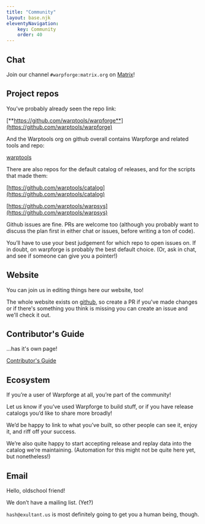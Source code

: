 ```yaml
---
title: "Community"
layout: base.njk
eleventyNavigation: 
    key: Community
    order: 40
---
```

## Chat

Join our channel `#warpforge:matrix.org` on [Matrix](https://matrix.to/#/#warpforge:matrix.org)!

## Project repos

You’ve probably already seen the repo link:

[**https://github.com/warptools/warpforge**](https://github.com/warptools/warpforge)

And the Warptools org on github overall contains Warpforge and related tools and repo:

[warptools](https://github.com/warptools/)

There are also repos for the default catalog of releases, and for the scripts that made them:

[https://github.com/warptools/catalog](https://github.com/warptools/catalog)

[https://github.com/warptools/warpsys](https://github.com/warptools/warpsys)

Github issues are fine.  PRs are welcome too (although you probably want to discuss the plan first in either chat or issues, before writing a ton of code).

You’ll have to use your best judgement for which repo to open issues on.  If in doubt, on warpforge is probably the best default choice.  (Or, ask in chat, and see if someone can give you a pointer!)

## Website

You can join us in editing things here our website, too!

The whole website exists on [github](https://github.com/warptools/warpforge-site), so create a PR if you've made changes or if there's something you think is missing you can create an issue and we'll check it out.

## Contributor's Guide

…has it's own page!

[Contributor's Guide](/contributors/)

## Ecosystem

If you’re a user of Warpforge at all, you’re part of the community!

Let us know if you’ve used Warpforge to build stuff, or if you have release catalogs you’d like to share more broadly!

We’d be happy to link to what you’ve built, so other people can see it, enjoy it, and riff off your success.

We’re also quite happy to start accepting release and replay data into the catalog we’re maintaining.  (Automation for this might not be quite here yet, but nonetheless!)

## Email

Hello, oldschool friend!

We don’t have a mailing list.  (Yet?)

`hash@exultant.us` is most definitely going to get you a human being, though.